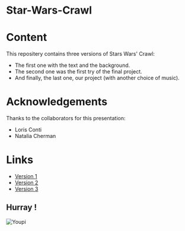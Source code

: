 # Star-Wars-Crawl
# Content
This repositery contains three versions of Stars Wars' Crawl:

* The first one with the text and the background.
* The second one was the first try of the final project.
* And finally, the last one, our project \(with another choice of music\).


# Acknowledgements
Thanks to the collaborators for this presentation:
* Loris Conti
* Natalia Cherman

# Links
* [Version 1](https://github.com/ShinYami/Star-Wars-Crawl/releases/tag/Version1)
* [Version 2](https://github.com/ShinYami/Star-Wars-Crawl/releases/tag/Version2)
* [Version 3](https://github.com/ShinYami/Star-Wars-Crawl/releases/tag/Version3)

## Hurray !
![Youpi](https://media.giphy.com/media/3ornjPteRwwUdSWifC/giphy.gif)